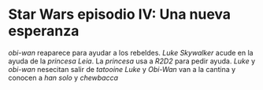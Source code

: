 # Star Wars episodio IV: Una nueva esperanza

*obi-wan* reaparece para ayudar a los rebeldes.
*Luke Skywalker* acude en la ayuda de la *princesa Leia*.
La *princesa* usa a *R2D2* para pedir ayuda.
*Luke* y *obi-wan* nesecitan salir de *tatooine*
*Luke* y *Obi-Wan* van a la cantina y conocen a *han solo* y *chewbacca*
